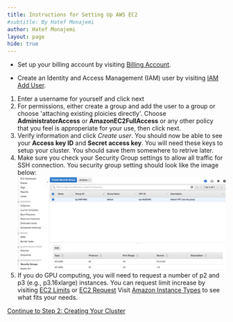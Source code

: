 ```yaml
---
title: Instructions for Setting Up AWS EC2 
#subtitle: By Hatef Monajemi
author: Hatef Monajemi
layout: page
hide: true
---
```




* Set up your billing account by visiting [Billing Account](https://console.aws.amazon.com/billing/). 

* <a id="iam"></a>Create an Identity and Access Management (IAM) user by visiting [IAM Add User](https://console.aws.amazon.com/iam/home?nc2=h_m_sc#/users). 
1. Enter a username for yourself and click next
2. For permissions, either create a group and add the user to a group or choose 'attaching existing ploicies directly'. Choose **AdministratorAccess** or **AmazonEC2FullAccess** or any other policy that you feel is approperiate for your use, then click next.
3. Verify information and click *Create user*. You should now be able to see your **Access key ID** and **Secret access key**. You will need these keys to setup your cluster. You should save them somewhere to retrive later. 
4.  Make sure you check your Security Group settings to allow all traffic for SSH connection. You security group setting should look like the image below:  
    <img src="../assets/images/EC2-GroupSecutity.png" width="600" /><br><span style="color:red">   
5.  If you do GPU computing, you will need to request a number of p2 and p3 (e.g., p3.16xlarge) instances. You can request limit increase by visiting [EC2 Limits](https://us-west-2.console.aws.amazon.com/ec2/v2/home?region=us-west-2#Limits:) or [EC2 Request](http://aws.amazon.com/contact-us/ec2-request)
    Visit [Amazon Instance Types](https://aws.amazon.com/ec2/instance-types/) to see what fits your needs.


[Continue to Step 2: Creating Your Cluster](monajemi-murri-model/#part-2-create-your-cluster-using-elasticluster)
